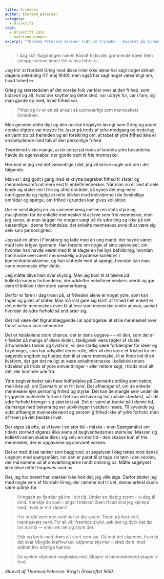 ```yaml
---
title: Friheden
author: thormod_petersen
category:
  - Årsskrift
tags:
  - Årsskrift 1950
  - modstandskampen
excerpt: "Thormod Petersen skriver lidt om friheden - baseret på tanker fra modstandskampen."
---
```


> I dag står flagstangen naken
> Blandt Eidsvolls grønnende træer
> Men netopp i denne timen
> Vet vi hva frihet er.

Jeg tror at Nordahl Grieg med disse linier ikke alene har sagt noget aktuelt dagens anledning (17. maj 1940). men også har sagt noget væsentligt om, hvad frihed er.

Grieg og størstedelen af det norske folk var klar over at den frihed, som EidsvoII og alt, hvad der knytter sig dette sted, var udtryk for, var i fare, og man gjorde op med, hvad frihed var.

> Frihet og liv er ett
> så enkelt så uunnværligt
> som menneskets åndedraet.

Men gennem dette digt og den norske krigslyrik iøvrigt som Grieg og andre norske digtere var mestre for, lyser på trods af ydre modgang og nederlag en varm tro på fremtiden og en forsikring om, at tabet af ydre frihed ikke er ensbetydende med tab af den personlige frihed.

Tværtimod viste mange, at de netop på trods af landets ydre besættelse havde de egenskaber, der gjorde dem til frie mennesker.

Hermed er jeg ved det væsentlige i det, jeg vil skrive nogle ord om i det følgende.

Man er i dag godt i gang med at knytte begrebet frihed til stater og menneskesamfund mere end til enkeltmennesker. Når man nu er ved at dele lande og stater ind i frie og ufrie områder, så synes det mig mere nærliggende og rigtigt at rette blikket mod individerne i de forskellige områder og spørge, om frihed i grunden kan gives kollektivt.

Der er selvfølgelig en vis sammenhæng mellem en stats styre og muligheden for de enkelte mennesker til at leve som frie mennesker, men jeg synes, at man lægger for megen vægt på de ydre ting og ikke på det væsentlige i denne forbindelse: det enkelte menneskes evne til at være sig selv som personlighed.

Jeg sad en aften i Flensborg og talte med en ung mand, der havde været med hele krigen igennem. Han fortalte om nogle af sine oplevelser, om hvordan han havde været med til at slagte en hel bys befolkning, hvordan han havde overværet menneskelig udryddelse kollektivt i koncentrationslejrene, og han sluttede med at spørge, hvordan kan man være menneske efter dette.

Jeg måtte blive ham svar skyldig. Men jeg kom til at tænke på kollektivismens forbandelse, der udsletter enkeltmenneskers værdi og gør dem til brikker i den store sammenhæng.

Derfor er faren i dag troen på, at friheden alene er noget ydre, som kan tages og gives af stater. Man må vist gøre sig klart, at frihed helt enkelt er det enkelte menneskes evne til at leve som menneske under ansvar, uanset hvordan de ydre forhold så end arter sig.

Det må være det tilgrundlæggende i al opdragelse: at stille mennesket over for sit ansvar som menneske.

Det er højskolens store chance, det er dens opgave – – vil den, som det er tilfældet på mange af disse skoler, stadigvæk være røgter af sidste århundredes tanker og livsform, vil den stadig være forkæmper for ideer og brydninger, som har udspillet deres rolle, eller vil den være et fristed for en søgende ungdom og hjælpe den til at være menneske, til at finde ind til en livsform, der gør det muligt at være enkeltmenneske i kollektivismens tidsalder på trods af ydre omvæltninger – eller rettere sagt, i trods mod alt det, der kommer ude fra.

Ydre begivenheder kan have indflydelse på Danmarks stilling som nation, men ikke på, om Danmark er et frit land. Det afhænger af, om de enkelte mennesker ejer personlig frihed og styrke. Det kan de mangle selv under de tryggeste materielle forhold. Det kan de have og har måske stærkest, når de ydre forhold trænger sig stærkest på. Det er værd at tænke på i denne tid, da mange med bekymring ser udviklingen i verden i møde. Til syvende og sidst afhænger menneskeværd og personlig frihed ikke af ydre forhold, men af troen på det bedste i livet.

Der siges så ofte, at vi lever i en stor tid – måske – men Spørgsmålet om tidens storhed afgøres ikke alene af begivenhedernes størrelse. Massen og kollektivismen skaber ikke i sig selv en stor tid – den skabes kun af frie mennesker, der er opgaverne og ansvaret voksen.

Det er med disse tanker som baggrund, at søgelyset i dag rettes mod dansk ungdom med spørgsmålet, om den er parat til at tage sin tørn i den verden, der må komme ud af omvæltningerne rundt omkring os. Måtte søgelyset ikke blive rettet forgæves mod os.

Det, jeg har berørt her, dækker ikke helt det, jeg ville sige. Derfor slutter jeg med nogle vers af Nordahl Grieg, der rammer ind til det, denne artikel skulle være udtryk for.

> Kringsatt av fjender
> gå inn i din tid.
> Under en blodig storm -
> vi deg til strid.
> Kanskje du spør i angst
> Udekket åben
> Hvad skal jeg kjempe med, hvad er mit våpen?
>
> Her er ditt vern mot vold
> her er ditt sverd:
> Troen på livet vort,
> menneskets verd.
> For all vår fremtids skyld,
> søk det og dyrk det
> dø om du må — men:
> øk det og styrk det.
>
> Elsk og berik med drøm
> alt stort som var.
> Gå mot det ukjennte,
> fravrist det svar
> Ubygde kraftverker,
> ukjennte stjerner –
> skab dem, med skånet livs
> dristige hjerner.
>
> Da synker våpnene
> magtesløs ned.
> Skaper vi menneskeverd
> skaper vi fred.

_Skrevet af Thormod Petersen. Bragt i Årsskriftet 1950._
